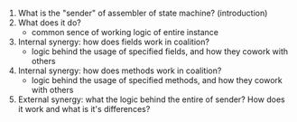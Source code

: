 1. What is the "sender" of assembler of state machine? (introduction)
2. What does it do?
   - common sence of working logic of entire instance
3. Internal synergy: how does fields work in coalition?
   - logic behind the usage of specified fields, and how they cowork with others
4. Internal synergy: how does methods work in coalition?
    - logic behind the usage of specified methods, and how they cowork with others
5. External synergy: what the logic behind the entire of sender? How does it work and what is it's differences?
